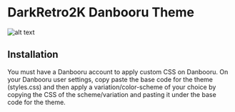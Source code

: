 # DarkRetro2K Danbooru Theme
![alt text](https://raw.githubusercontent.com/ynnysh/DarkRetro2K/main/img_previews/aibooru.avif)

## Installation
You must have a Danbooru account to apply custom CSS on Danbooru.
On your Danbooru user settings, copy paste the base code for the theme (styles.css) and then apply a variation/color-scheme of your choice by copying the CSS of the scheme/variation and pasting it under the base code for the theme.
